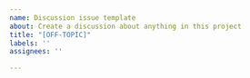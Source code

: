 ```yaml
---
name: Discussion issue template
about: Create a discussion about anything in this project
title: "[OFF-TOPIC]"
labels: ''
assignees: ''

---
```



